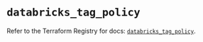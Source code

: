 # `databricks_tag_policy`

Refer to the Terraform Registry for docs: [`databricks_tag_policy`](https://registry.terraform.io/providers/databricks/databricks/1.96.0/docs/resources/tag_policy).
